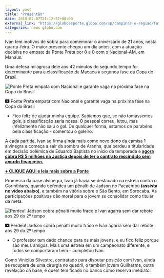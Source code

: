 ```yaml
---
layout: post
title: "Presentão"
date: 2018-02-07T21:12:37+00:00
external_link: "https://globoesporte.globo.com/sp/campinas-e-regiao/futebol/times/ponte-preta/noticia/aniversariante-do-dia-ivan-celebra-afirmacao-na-ponte-apos-atuacao-decisiva.ghtml"
categories: news globo.com
---
```

 
 
 

 
 
 
 

Ivan tem motivos de sobra para comemorar o aniversário de 21 anos, nesta quarta-feira. O maior presente chegou um dia antes, com a atuação decisiva no empate da Ponte Preta por 0 a 0 com o Nacional-AM, em Manaus.

 
 
 

Uma defesa milagrosa dele aos 42 minutos do segundo tempo foi determinante para a classificação da Macaca à segunda fase da Copa do Brasil.

 
 
 
 <meta itemprop="name" content="Ponte Preta empata com Nacional e garante vaga na próxima fase na Copa do Brasil"> <meta itemprop="thumbnailUrl" content="https://s03.video.glbimg.com/x720/6482782.jpg"> <meta itemprop="datePublished" content="2018-02-07T20:40:05.500Z"> <meta itemprop="uploadDate" content="2018-02-07T20:40:05.500Z"> 

 

 
  ![Ponte Preta empata com Nacional e garante vaga na próxima fase na Copa do Brasil](https://s03.video.glbimg.com/x720/6482782.jpg "Ponte Preta empata com Nacional e garante vaga na próxima fase na Copa do Brasil") 
 
 
 

_<svg xmlns="http://www.w3.org/2000/svg" width="14px" height="11px" viewbox="0 0 14 11"><path d="M14,9.16666667 C14,10.175 13.19,11 12.2,11 L1.8,11 C0.81,11 0,10.175 0,9.16666667 L0,1.83333333 C0,0.825 0.81,0 1.8,0 L12.2,0 C13.19,0 14,0.825 14,1.83333333 L14,9.16666667 Z M10.6,5.5 L5.2,2.5025 L5.2,8.48833333 L10.6,5.5 L10.6,5.5 Z" id="Shape"></path></svg>_ Ponte Preta empata com Nacional e garante vaga na próxima fase na Copa do Brasil

 
 
 
 

- Fico feliz de ajudar minha equipe. Sabíamos que, se não tomássemos gols, a classificação seria nossa. O pessoal correu, lutou, mas infelizmente não saiu o gol. De qualquer forma, estamos de parabéns pela classificação - comentou o goleiro.

 
 
 

A cada partida, Ivan se firma ainda mais como novo dono da camisa 1 alvinegra e começa a sair da sombra de Aranha, que perdeu a titularidade em decisão polêmica de Eduardo Baptista no início da temporada e [**agora cobra R$ 5 milhões na Justiça depois de ter o contrato rescindido sem acordo financeiro.**](https://globoesporte.globo.com/sp/campinas-e-regiao/futebol/times/ponte-preta/noticia/aranha-aciona-ponte-na-justica-e-cobra-r-5-milhoes-apos-rescisao-de-contrato.ghtml)

 
 
 

[**+ CLIQUE AQUI e leia mais sobre a Ponte**](http://globoesporte.globo.com/sp/campinas-e-regiao/futebol/times/ponte-preta/)

 
 
 

Promessa da base alvinegra, Ivan já havia se destacado na estreia contra o Corinthians, quando defendeu um pênalti de Jadson no Pacaembu **(assista no vídeo abaixo)**, e também na vitória sobre o São Bento, em Sorocaba. As participações positivas dão moral para o jovem se consolidar como titular da meta.

 
 
 
 <meta itemprop="name" content="Perdeu! Jadson cobra pênalti muito fraco e Ivan agarra sem dar rebote aos 29 do 2º tempo"> <meta itemprop="thumbnailUrl" content="https://s04.video.glbimg.com/x720/6429411.jpg"> <meta itemprop="datePublished" content="2018-02-07T20:40:05.500Z"> <meta itemprop="uploadDate" content="2018-02-07T20:40:05.500Z"> 

 

 
  ![Perdeu! Jadson cobra pênalti muito fraco e Ivan agarra sem dar rebote aos 29 do 2º tempo](https://s04.video.glbimg.com/x720/6429411.jpg "Perdeu! Jadson cobra pênalti muito fraco e Ivan agarra sem dar rebote aos 29 do 2º tempo") 
 
 
 

_<svg xmlns="http://www.w3.org/2000/svg" width="14px" height="11px" viewbox="0 0 14 11"><path d="M14,9.16666667 C14,10.175 13.19,11 12.2,11 L1.8,11 C0.81,11 0,10.175 0,9.16666667 L0,1.83333333 C0,0.825 0.81,0 1.8,0 L12.2,0 C13.19,0 14,0.825 14,1.83333333 L14,9.16666667 Z M10.6,5.5 L5.2,2.5025 L5.2,8.48833333 L10.6,5.5 L10.6,5.5 Z" id="Shape"></path></svg>_ Perdeu! Jadson cobra pênalti muito fraco e Ivan agarra sem dar rebote aos 29 do 2º tempo

 
 
 
 

 
 
 

- O professor tem dado chance para os mais jovens, e eu fico feliz porque são meus amigos. Mais uma estreia em um campeonato diferente, e todos se comportaram bem - completou Ivan.

 
 
 
 

Como Vinicius Silvestre, contratado para disputar posição com Ivan, ainda se recupera de uma cirurgia no quadril, o também jovem Guilherme, outra revelação da base, é quem tem ficado no banco como reserva imediato.

 
 
 
